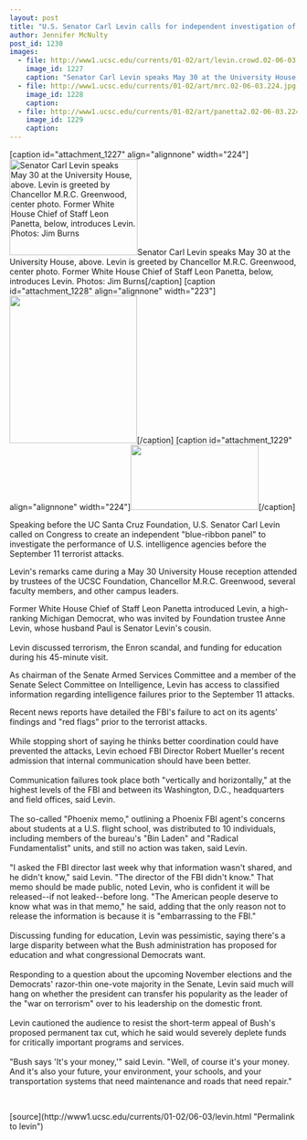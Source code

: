 ```yaml
---
layout: post
title: "U.S. Senator Carl Levin calls for independent investigation of September 11"
author: Jennifer McNulty
post_id: 1230
images:
  - file: http://www1.ucsc.edu/currents/01-02/art/levin.crowd.02-06-03.224.jpg
    image_id: 1227
    caption: "Senator Carl Levin speaks May 30 at the University House, above. Levin is greeted by Chancellor M.R.C. Greenwood, center photo. Former White House Chief of Staff Leon Panetta, below, introduces Levin. Photos: Jim Burns"
  - file: http://www1.ucsc.edu/currents/01-02/art/mrc.02-06-03.224.jpg
    image_id: 1228
    caption: 
  - file: http://www1.ucsc.edu/currents/01-02/art/panetta2.02-06-03.224.jpg
    image_id: 1229
    caption: 
---
```


[caption id="attachment_1227" align="alignnone" width="224"]<a href="http://localhost/mysite/wp-content/uploads/2002/06/levin.crowd.02-06-03.224.jpg"><img class="size-full wp-image-1227" src="http://localhost/mysite/wp-content/uploads/2002/06/levin.crowd.02-06-03.224.jpg" alt="Senator Carl Levin speaks May 30 at the University House, above. Levin is greeted by Chancellor M.R.C. Greenwood, center photo. Former White House Chief of Staff Leon Panetta, below, introduces Levin. Photos: Jim Burns" width="224" height="168" /></a>Senator Carl Levin speaks May 30 at the University House, above. Levin is greeted by Chancellor M.R.C. Greenwood, center photo. Former White House Chief of Staff Leon Panetta, below, introduces Levin. Photos: Jim Burns[/caption]
[caption id="attachment_1228" align="alignnone" width="223"]<a href="http://localhost/mysite/wp-content/uploads/2002/06/mrc.02-06-03.224.jpg"><img class="size-full wp-image-1228" src="http://localhost/mysite/wp-content/uploads/2002/06/mrc.02-06-03.224.jpg" alt="" width="223" height="258" /></a>[/caption]
[caption id="attachment_1229" align="alignnone" width="224"]<a href="http://localhost/mysite/wp-content/uploads/2002/06/panetta2.02-06-03.224.jpg"><img class="size-full wp-image-1229" src="http://localhost/mysite/wp-content/uploads/2002/06/panetta2.02-06-03.224.jpg" alt="" width="224" height="114" /></a>[/caption]
<p>
  Speaking before the UC Santa Cruz Foundation, U.S. Senator Carl Levin called on Congress to create an independent "blue-ribbon panel" to investigate the performance of U.S. intelligence agencies before the September 11 terrorist attacks.
</p>Levin's remarks came during a May 30 University House reception attended by trustees of the UCSC Foundation, Chancellor M.R.C. Greenwood, several faculty members, and other campus leaders.
<p>
  Former White House Chief of Staff Leon Panetta introduced Levin, a high-ranking Michigan Democrat, who was invited by Foundation trustee Anne Levin, whose husband Paul is Senator Levin's cousin.<br>
  <br>
  Levin discussed terrorism, the Enron scandal, and funding for education during his 45-minute visit.
</p>
<p>
  As chairman of the Senate Armed Services Committee and a member of the Senate Select Committee on Intelligence, Levin has access to classified information regarding intelligence failures prior to the September 11 attacks.
</p>
<p>
  Recent news reports have detailed the FBI's failure to act on its agents' findings and "red flags" prior to the terrorist attacks.<br>
  <br>
  While stopping short of saying he thinks better coordination could have prevented the attacks, Levin echoed FBI Director Robert Mueller's recent admission that internal communication should have been better.<br>
  <br>
  Communication failures took place both "vertically and horizontally," at the highest levels of the FBI and between its Washington, D.C., headquarters and field offices, said Levin.<br>
  <br>
  The so-called "Phoenix memo," outlining a Phoenix FBI agent's concerns about students at a U.S. flight school, was distributed to 10 individuals, including members of the bureau's "Bin Laden" and "Radical Fundamentalist" units, and still no action was taken, said Levin.<br>
  <br>
  "I asked the FBI director last week why that information wasn't shared, and he didn't know," said Levin. "The director of the FBI didn't know." That memo should be made public, noted Levin, who is confident it will be released--if not leaked--before long. "The American people deserve to know what was in that memo," he said, adding that the only reason not to release the information is because it is "embarrassing to the FBI."<br>
  <br>
  Discussing funding for education, Levin was pessimistic, saying there's a large disparity between what the Bush administration has proposed for education and what congressional Democrats want.<br>
  <br>
  Responding to a question about the upcoming November elections and the Democrats' razor-thin one-vote majority in the Senate, Levin said much will hang on whether the president can transfer his popularity as the leader of the "war on terrorism" over to his leadership on the domestic front.<br>
  <br>
  Levin cautioned the audience to resist the short-term appeal of Bush's proposed permanent tax cut, which he said would severely deplete funds for critically important programs and services.<br>
  <br>
  "Bush says 'It's your money,'" said Levin. "Well, of course it's your money. And it's also your future, your environment, your schools, and your transportation systems that need maintenance and roads that need repair."
</p>
<p>
  <br>

</p>
<p>

</p>
[source](http://www1.ucsc.edu/currents/01-02/06-03/levin.html "Permalink to levin")
